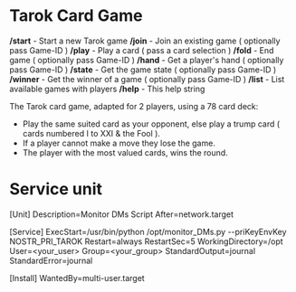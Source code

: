 # Tarok Card Game

**/start**  - Start a new Tarok game
**/join**   - Join an existing game ( optionally pass Game-ID )
**/play**   - Play a card ( pass a card selection )
**/fold**   - End game ( optionally pass Game-ID )
**/hand**   - Get a player's hand ( optionally pass Game-ID )
**/state**  - Get the game state ( optionally pass Game-ID )
**/winner** - Get the winner of a game ( optionally pass Game-ID )
**/list**   - List available games with players
**/help**   - This help string

The Tarok card game, adapted for 2 players, using a 78 card deck:
- Play the same suited card as your opponent, else play a trump card ( cards numbered I to XXI & the Fool ).
- If a player cannot make a move they lose the game.
- The player with the most valued cards, wins the round.

# Service unit

[Unit]
Description=Monitor DMs Script
After=network.target

[Service]
ExecStart=/usr/bin/python /opt/monitor_DMs.py --priKeyEnvKey NOSTR_PRI_TAROK
Restart=always
RestartSec=5
WorkingDirectory=/opt
User=<your_user>
Group=<your_group>
StandardOutput=journal
StandardError=journal

[Install]
WantedBy=multi-user.target

